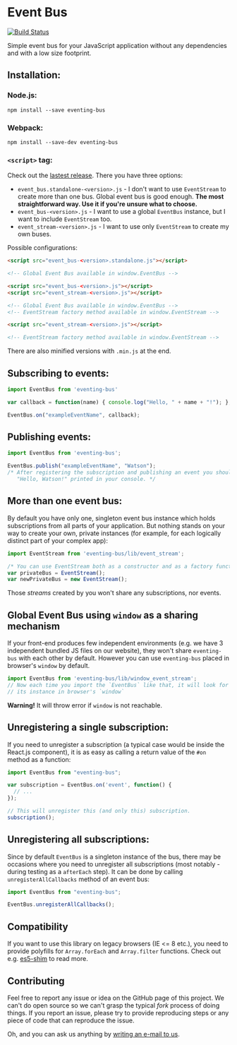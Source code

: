 # Event Bus

[![Build Status](https://travis-ci.org/arkency/event-bus.svg?branch=master)](https://travis-ci.org/arkency/event-bus)

Simple event bus for your JavaScript application without any dependencies and with a low size footprint.

## Installation:

### Node.js:

```
npm install --save eventing-bus
```

### Webpack:

```
npm install --save-dev eventing-bus
```

### `<script>` tag:

Check out the [lastest release](/releases/latest). There you have three options:

* `event_bus.standalone-<version>.js` - I don't want to use `EventStream` to create more than one bus. Global event bus is good enough. **The most straightforward way. Use it if you're unsure what to choose.**
* `event_bus-<version>.js` - I want to use a global `EventBus` instance, but I want to include `EventStream` too.
* `event_stream-<version>.js` - I want to use only `EventStream` to create my own buses.

Possible configurations:

```html
<script src="event_bus-<version>.standalone.js"></script>

<!-- Global Event Bus available in window.EventBus -->
```

```html
<script src="event_bus-<version>.js"></script>
<script src="event_stream-<version>.js"></script>

<!-- Global Event Bus available in window.EventBus -->
<!-- EventStream factory method available in window.EventStream -->
```

```html
<script src="event_stream-<version>.js"></script>

<!-- EventStream factory method available in window.EventStream -->
```

There are also minified versions with `.min.js` at the end.

## Subscribing to events:

````javascript
import EventBus from 'eventing-bus'

var callback = function(name) { console.log("Hello, " + name + "!"); };

EventBus.on("exampleEventName", callback);
````

## Publishing events:

````javascript
import EventBus from 'eventing-bus';

EventBus.publish("exampleEventName", "Watson");
/* After registering the subscription and publishing an event you should see
   "Hello, Watson!" printed in your console. */
````

## More than one event bus:

By default you have only one, singleton event bus instance which holds subscriptions from all parts of your application. But nothing stands on your way to create your own, private instances (for example, for each logically distinct part of your complex app):

````javascript
import EventStream from 'eventing-bus/lib/event_stream';

/* You can use EventStream both as a constructor and as a factory function. */
var privateBus = EventStream();
var newPrivateBus = new EventStream();
````

Those _streams_ created by you won't share any subscriptions, nor events.

## Global Event Bus using `window` as a sharing mechanism

If your front-end produces few independent environments (e.g. we have 3
independent bundled JS files on our website), they won't share `eventing-bus`
with each other by default. However you can use `eventing-bus` placed in
browser's `window` by default.

````javascript
import EventBus from 'eventing-bus/lib/window_event_stream';
// Now each time you import the `EventBus` like that, it will look for
// its instance in browser's `window`
````

**Warning!** It will throw error if `window` is not reachable.

## Unregistering a single subscription:

If you need to unregister a subscription (a typical case would be inside the React.js component), it is as easy as calling a return value of the `#on` method as a function:

````javascript
import EventBus from "eventing-bus";

var subscription = EventBus.on('event', function() {
  // ...
});

// This will unregister this (and only this) subscription.
subscription();
````

## Unregistering all subscriptions:

Since by default `EventBus` is a singleton instance of the bus, there may be occasions where you need to unregister all subscriptions (most notably - during testing as a `afterEach` step). It can be done by calling `unregisterAllCallbacks` method of an event bus:

````javascript
import EventBus from "eventing-bus";

EventBus.unregisterAllCallbacks();
````

## Compatibility

If you want to use this library on legacy browsers (IE <= 8 etc.), you need to
provide polyfills for `Array.forEach` and `Array.filter` functions. Check out e.g.
 [es5-shim](https://github.com/es-shims/es5-shim) to read more.

## Contributing

Feel free to report any issue or idea on the GitHub page of this project. We can't do open source so we can't grasp the typical _fork_ process of doing things. If you report an issue, please try to provide reproducing steps or any piece of code that can reproduce the issue.

Oh, and you can ask us anything by [writing an e-mail to us](mailto:dev@arkency.com).

